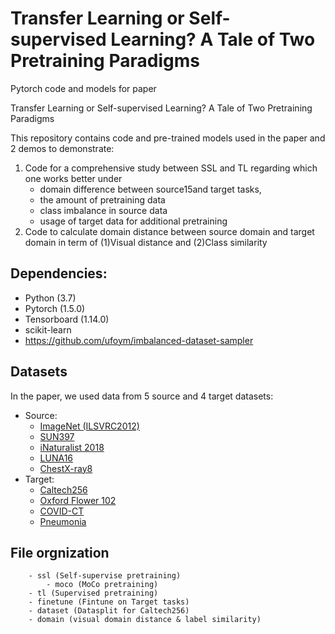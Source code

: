 # Transfer Learning or Self-supervised Learning? A Tale of Two Pretraining Paradigms
Pytorch code and models for paper

Transfer Learning or Self-supervised Learning? A Tale of Two Pretraining Paradigms

This repository contains code and pre-trained models used in the paper and 2 demos to demonstrate:
1) Code for a comprehensive study between SSL and TL regarding which one works better under
    - domain difference between source15and target tasks,
    - the amount of pretraining data
    - class imbalance in source data
    - usage of target data for additional pretraining
2) Code to calculate domain distance between source domain and target domain in term of (1)Visual distance and (2)Class similarity

## Dependencies:
- Python (3.7)
- Pytorch (1.5.0)
- Tensorboard (1.14.0)
- scikit-learn
- https://github.com/ufoym/imbalanced-dataset-sampler

## Datasets
In the paper, we used data from 5 source and 4 target datasets:
* Source:
    - [ImageNet (ILSVRC2012)](http://www.image-net.org/challenges/LSVRC/2012/)
    - [SUN397](https://groups.csail.mit.edu/vision/SUN/)
    - [iNaturalist 2018](https://github.com/visipedia/inat_comp/blob/master/2018/README.md)
    - [LUNA16](https://luna16.grand-challenge.org/data/)
    - [ChestX-ray8](https://nihcc.app.box.com/v/ChestXray-NIHCC)
* Target:
    - [Caltech256](http://www.vision.caltech.edu/Image_Datasets/Caltech256/)
    - [Oxford Flower 102](http://www.robots.ox.ac.uk/~vgg/data/flowers/102/)
    - [COVID-CT](https://github.com/UCSD-AI4H/COVID-CT)
    - [Pneumonia](https://www.kaggle.com/paultimothymooney/chest-xray-pneumonia)

## File orgnization
```
    - ssl (Self-supervise pretraining)
        - moco (MoCo pretraining)
    - tl (Supervised pretraining)
    - finetune (Fintune on Target tasks)
    - dataset (Datasplit for Caltech256)
    - domain (visual domain distance & label similarity)
```
